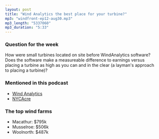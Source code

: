 ```yaml
---
layout: post
title: "Wind Analytics the best place for your turbine?"
mp3: "windfront-ep12-aug30.mp3"
mp3_length: "5337060"
mp3_duration: "5:33"
---
```


### Question for the week
How were small turbines located on site before WindAnalytics software? Does the
software make a measureable difference to earnings versus placing a turbine as high
as you can and in the clear (a layman's approach to placing a turbine)?

### Mentioned in this podcast

- [Wind Analytics](http://windanalytics.com)
- [NYCAcre](http://nycacre.com)


### The top wind farms

- Macathur: $795k
- Musselroe: $506k
- Woolnorth: $487k